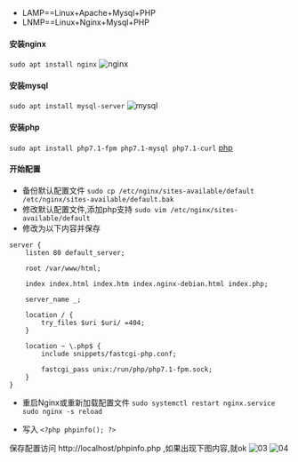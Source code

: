 - LAMP==Linux+Apache+Mysql+PHP
- LNMP==Linux+Nginx+Mysql+PHP

#### 安装nginx
`sudo apt install nginx`
![nginx](https://github.com/easterCat/easter_php/blob/master/php-base/linux/nginx/01.png?raw=true)

#### 安装mysql
`sudo apt install mysql-server`
![mysql](https://github.com/easterCat/easter_php/blob/master/php-base/linux/nginx/02.png?raw=true)

#### 安装php
`sudo apt install php7.1-fpm php7.1-mysql php7.1-curl`
[php]()

#### 开始配置
- 备份默认配置文件
`sudo cp /etc/nginx/sites-available/default /etc/nginx/sites-available/default.bak`
- 修改默认配置文件,添加php支持
`sudo vim /etc/nginx/sites-available/default`
- 修改为以下内容并保存
```
server {
    listen 80 default_server;

    root /var/www/html;

    index index.html index.htm index.nginx-debian.html index.php;

    server_name _;

    location / {
        try_files $uri $uri/ =404;
    }

    location ~ \.php$ {
        include snippets/fastcgi-php.conf;

        fastcgi_pass unix:/run/php/php7.1-fpm.sock;
    }
}
```
- 重启Nginx或重新加载配置文件
`sudo systemctl restart nginx.service`
`sudo nginx -s reload`

- 写入
`<?php phpinfo(); ?>`

保存配置访问 http://localhost/phpinfo.php ,如果出现下图内容,就ok
![03](https://github.com/easterCat/easter_php/blob/master/php-base/linux/nginx/03.png?raw=true)
![04](https://github.com/easterCat/easter_php/blob/master/php-base/linux/nginx/04.png?raw=true)
